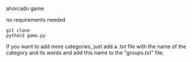 ahorcado game

no requirements needed

```bh
git clone
python3 game.py
```

If you want to add more categories, just add a .txt file with the name of the category and its words and add this name to the "groups.txt" file.